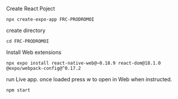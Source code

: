 Create React Poject

    npx create-expo-app FRC-PRODROMOI

create directory

    cd FRC-PRODROMOI

Install Web extensions

    npx expo install react-native-web@~0.18.9 react-dom@18.1.0 @expo/webpack-config@^0.17.2
run Live app. once loaded press w to open in Web when instructed.

    npm start

